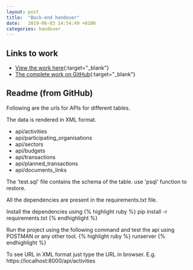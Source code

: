 ```yaml
---
layout: post
title:  "Back-end handover"
date:   2019-06-03 14:54:49 +0100
categories: handover
---
```


## Links to work
* [View the work here](https://iati-export-api01.herokuapp.com/){:target="_blank"}  
* [The complete work on GitHub](https://github.com/digi2al/IATI-export-API){:target="_blank"}

## Readme (from GitHub)

Following are the urls for APIs for different tables.

The data is rendered in XML format.

* api/activities
* api/participating_organisations
* api/sectors
* api/budgets
* api/transactions
* api/planned_transactions
* api/documents_links


The 'test.sql' file contains the schema of the table.
use 'psql' function to restore.

All the dependencies are present in the requirements.txt file.

Install the dependencies using
{% highlight ruby %}
pip install -r requirements.txt
{% endhighlight %}

Run the project using the following command and test the api using POSTMAN or any other tool.
{% highlight ruby %}
runserver
{% endhighlight %}


To see URL in XML format just type the URL in browser.
E.g. https://localhost:8000/api/activities
